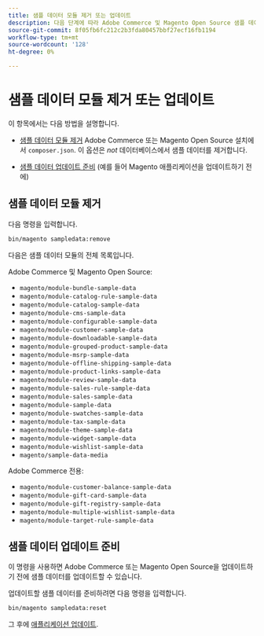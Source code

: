 ```yaml
---
title: 샘플 데이터 모듈 제거 또는 업데이트
description: 다음 단계에 따라 Adobe Commerce 및 Magento Open Source 샘플 데이터 모듈을 관리합니다.
source-git-commit: 8f05fb6fc212c2b3fda80457bbf27ecf16fb1194
workflow-type: tm+mt
source-wordcount: '128'
ht-degree: 0%

---
```



# 샘플 데이터 모듈 제거 또는 업데이트

이 항목에서는 다음 방법을 설명합니다.

* [샘플 데이터 모듈 제거](#remove-sample-data-modules) Adobe Commerce 또는 Magento Open Source 설치에서 `composer.json`. 이 옵션은 *not* 데이터베이스에서 샘플 데이터를 제거합니다.

* [샘플 데이터 업데이트 준비](#prepare-to-update-sample-data) (예를 들어 Magento 애플리케이션을 업데이트하기 전에)

## 샘플 데이터 모듈 제거

다음 명령을 입력합니다.

```bash
bin/magento sampledata:remove
```

다음은 샘플 데이터 모듈의 전체 목록입니다.

Adobe Commerce 및 Magento Open Source:

* `magento/module-bundle-sample-data`
* `magento/module-catalog-rule-sample-data`
* `magento/module-catalog-sample-data`
* `magento/module-cms-sample-data`
* `magento/module-configurable-sample-data`
* `magento/module-customer-sample-data`
* `magento/module-downloadable-sample-data`
* `magento/module-grouped-product-sample-data`
* `magento/module-msrp-sample-data`
* `magento/module-offline-shipping-sample-data`
* `magento/module-product-links-sample-data`
* `magento/module-review-sample-data`
* `magento/module-sales-rule-sample-data`
* `magento/module-sales-sample-data`
* `magento/module-sample-data`
* `magento/module-swatches-sample-data`
* `magento/module-tax-sample-data`
* `magento/module-theme-sample-data`
* `magento/module-widget-sample-data`
* `magento/module-wishlist-sample-data`
* `magento/sample-data-media`

Adobe Commerce 전용:

* `magento/module-customer-balance-sample-data`
* `magento/module-gift-card-sample-data`
* `magento/module-gift-registry-sample-data`
* `magento/module-multiple-wishlist-sample-data`
* `magento/module-target-rule-sample-data`

## 샘플 데이터 업데이트 준비

이 명령을 사용하면 Adobe Commerce 또는 Magento Open Source을 업데이트하기 전에 샘플 데이터를 업데이트할 수 있습니다.

업데이트할 샘플 데이터를 준비하려면 다음 명령을 입력합니다.

```bash
bin/magento sampledata:reset
```

그 후에 [애플리케이션 업데이트](../tutorials/uninstall.md#update-the-application).
